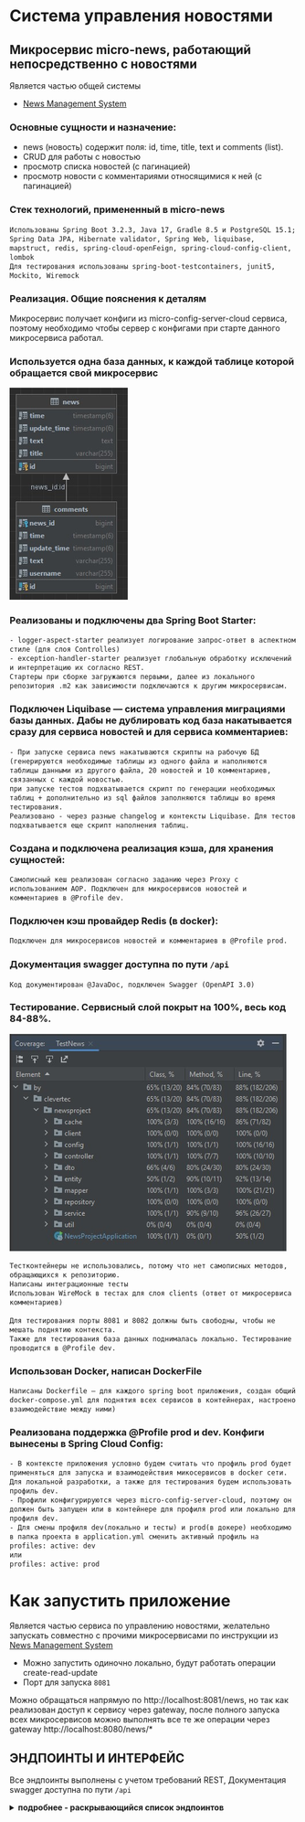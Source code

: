 # Система управления новостями

## Микросервис micro-news, работающий непосредственно с новостями

Является частью общей системы
- [ News Management System](https://github.com/rusakovich-viktar/news-management-system/tree/develop)

### Основные сущности и назначение:

- news (новость) содержит поля: id, time, title, text и comments (list).
- CRUD для работы с новостью
- просмотр списка новостей (с пагинацией)
- просмотр новости с комментариями относящимися к ней (с пагинацией)

### Стек технологий, примененный в micro-news

	Использованы Spring Boot 3.2.3, Java 17, Gradle 8.5 и PostgreSQL 15.1; 
    Spring Data JPA, Hibernate validator, Spring Web, liquibase, mapstruct, redis, spring-cloud-openFeign, spring-cloud-config-client, lombok
    Для тестирования использованы spring-boot-testcontainers, junit5, Mockito, Wiremock

### Реализация. Общие пояснения к деталям

Микросервис получает конфиги из micro-config-server-cloud сервиса, поэтому необходимо чтобы сервер с конфигами при
старте данного микросервиса работал.

### Используется одна база данных, к каждой таблице которой обращается свой микросервис

![структура](https://github.com/rusakovich-viktar/NMS-resourses/raw/rusakovich-viktar-patch-1/Снимок%20экрана%202024-03-04%20151246.jpg)

### Реализованы и подключены два Spring Boot Starter:

```
- logger-aspect-starter реализует логирование запрос-ответ в аспектном стиле (для слоя Controlles)
- exception-handler-starter реализует глобальную обработку исключений и интерпретацию их согласно REST.
Стартеры при сборке загружаются первыми, далее из локального репозитория .m2 как зависимости подключаются к другим микросервисам.
```

### Подключен Liquibase — система управления миграциями базы данных. Дабы не дублировать код база накатывается сразу для сервиса новостей и для сервиса комментариев:

```
- При запуске сервиса news накатываются скрипты на рабочую БД (генерируются необходимые таблицы из одного файла и наполняются таблицы данными из другого файла, 20 новостей и 10 комментариев, связанных с каждой новостью.
при запуске тестов подхватывается скрипт по генерации необходимых таблиц + дополнительно из sql файлов заполняются таблицы во время тестирования.
Реализовано - через разные changelog и контексты Liquibase. Для тестов подхватывается еще скрипт наполнения таблиц.
``` 

### Создана и подключена реализация кэша, для хранения сущностей:

```
Самописный кеш реализован согласно заданию через Proxy с использованием AOP. Подключен для микросервисов новостей и комментариев в @Profile dev.
```

### Подключен кэш провайдер Redis (в docker):

```bash
Подключен для микросервисов новостей и комментариев в @Profile prod.
```

### Документация swagger доступна по пути `/api`

```
Код документирован @JavaDoc, подключен Swagger (OpenAPI 3.0)
```

### Тестирование. Сервисный слой покрыт на 100%, весь код 84-88%.

![news-coverage](https://github.com/rusakovich-viktar/NMS-resourses/raw/rusakovich-viktar-patch-1/news-coverage.jpg)

    Тестконтейнеры не использовались, потому что нет самописных методов, обращающихся к репозиторию.
 	Написаны интеграционные тесты
    Использован WireMock в тестах для слоя clients (ответ от микросервиса комментариев)

    Для тестирования порты 8081 и 8082 должны быть свободны, чтобы не мешать поднятию контекста.    
    Также для тестирования база данных поднималась локально. Тестирование проводится в @Profile dev.

### Использован Docker, написан DockerFile

```
Написаны Dockerfile – для каждого spring boot приложения, создан общий docker-compose.yml для поднятия всех сервисов в контейнерах, настроено взаимодействие между ними)
```
### Реализована поддержка @Profile prod и dev. Конфиги вынесены в Spring Cloud Config:
```
- В контексте приложения условно будем считать что профиль prod будет применяться для запуска и взаимодействия микосервисов в docker сети.
Для локальной разработки, а также для тестирования будем использовать профиль dev.
- Профили конфигурируются через micro-config-server-cloud, поэтому он должен быть запущен или в контейнере для профиля prod или локально для профиля dev.
- Для смены профиля dev(локально и тесты) и prod(в докере) необходимо в папка проекта в application.yml сменить активный профиль на 
profiles: active: dev 
или 
profiles: active: prod
```
# Как запустить приложение

Является частью сервиса по управлению новостями, желательно запускать совместно с прочими микросервисами по инструкции
из [News Management System](https://github.com/rusakovich-viktar/news-management-system/tree/develop)

- Можно запустить одиночно локально, будут работать операции create-read-update
- Порт для запуска `8081`

Можно обращаться напрямую по http://localhost:8081/news, но так как реализован доступ к сервису через gateway, после
полного запуска всех микросервисов можно выполнять все те же операции через gateway http://localhost:8080/news/*

## ЭНДПОИНТЫ И ИНТЕРФЕЙС

Все эндпоинты выполнены с учетом требований REST, Документация swagger доступна по пути `/api`

<details>
 <summary><strong>
 подробнее - раскрывающийся список эндпоинтов
</strong></summary>

#### 1. POST запрос на http://localhost:8081/news с телом

```
{
"title": "news title",
"text": "news text"
} 
```

создает новость и возвращает ответ типа, добавляя текущее время создания и обновления новости, а также id новости из бд.

```
{
    "id": 21,
    "time": "2024-03-07T00:49:17.6342883",
    "updateTime": "2024-03-07T00:49:17.6342883",
    "title": "news title",
    "text": "news text"
} 
```

#### 2. GET запрос на http://localhost:8081/news/{newsId}, где newsId = 10 даст ответ

```
{
    "id": 10,
    "time": "2024-02-29T17:34:51.156603",
    "updateTime": "2024-02-29T17:34:51.156603",
    "title": "Дизайнеры придумали безумную ванну, похожую на гамак. Рассказываем, как это работает",
    "text": "Фантазия дизайнеров не знает границ...."
}
```
#### 3. GET запрос на http://localhost:8081/news, вернет список новостей, по умолчанию 20 на странице
- можно настроить пагинацию, например, добавив к запросу `?page=0&size=2`, где page номер страницы с 0, а size количество отображаемых новостей на странице  
- получим ответ типа: 
```
{
    "content": [
        {
            "id": 1,
            "time": "2024-02-15T10:10:11.223344",
            "updateTime": "2024-02-15T10:10:11.223344",
            "title": "OpenAI может разрабатывать поисковик с возможностями искусственного интеллекта",
            "text": "Согласно источника..."
        },
        {
            "id": 2,
            "time": "2024-02-16T12:12:12.112233",
            "updateTime": "2024-02-16T12:12:12.112233",
            "title": "Тинькофф-банк обновил логотип",
            "text": "Тинькофф-банк обновил лога..."
        }
    ],
    "pageable": {
        "pageNumber": 0,
        "pageSize": 2,
        "sort": [],
        "offset": 0,
        "paged": true,
        "unpaged": false
    },
    "totalElements": 121,
    "totalPages": 61,
    "last": false,
    "size": 2,
    "number": 0,
    "sort": [],
    "first": true,
    "numberOfElements": 2,
    "empty": false
}
```
#### 4. PUT запрос на http://localhost:8081/news/{newsId}, где newsId = 10 с телом 

```
{
    "title": "Обновленный заголовок",
    "text": "Обновленный текст новости"
}
```

обновит поля новости с id = 10 и возвращает ответ типа, обновляя данные поля, а также поле updateTime, устанавливая текущее время.

```
{
    "id": 10,
    "time": "2024-02-29T17:34:51.156603",
    "updateTime": "2024-03-07T01:03:28.951786",
    "title": "Обновленный заголовок",
    "text": "Обновленный текст новости"
}
```
#### 5. При **работающем сервисе комментариев** DELETE запрос на http://localhost:8081/news/{newsId}, где newsId = 10 даст ответ без тела, со статусом 201 No Content
- повторный запрос на этот же адрес будет возвращать один и тот же ответ, так как запрос **идемпотентный**, что и требуется по REST, 
```
{
    "timestamp": "2024-03-07T01:06:44.5352849",
    "status": 404,
    "error": "Not Found",
    "message": "News with id 10 does not exist"
}
```

#### 6. При работающем сервисе комментариев GET запрос на http://localhost:8081/news/{newsId}/comments, вернет список комментариев, связанных с новостью {newsId}, по умолчанию 20 на странице
- можно настроить пагинацию, например, добавив к запросу `?page=0&size=2`, где page номер страницы с 0, а size количество отображаемых новостей на странице
- для запроса http://localhost:8081/news/11/comments?page=0&size=2 получим ответ типа:
```
{
    "comments": [
        {
            "id": 101,
            "time": "2024-02-29T17:34:51.185191",
            "updateTime": "2024-02-29T17:34:51.185191",
            "text": "отличная новость",
            "username": "user1",
            "newsId": 11
        },
        {
            "id": 102,
            "time": "2024-02-29T17:34:51.185191",
            "updateTime": "2024-02-29T17:34:51.185191",
            "text": "информация на высоте",
            "username": "user2",
            "newsId": 11
        }
    ]
}
```
</details>